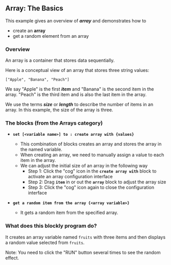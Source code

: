 ## Array: The Basics

This example gives an overview of ***array*** and demonstrates how to 
- create an **array** 
- get a random element from an array

### Overview

An array is a container that stores data sequentially.

Here is a conceptual view of an array that stores three string values:

`["Apple", "Banana", "Peach"]`

We say "Apple" is the first ***item*** and "Banana" is the second item in the array.
"Peach" is the third item and is also the last item in the array.

We use the terms ***size*** or ***length*** to describe the number of items in an array.
In this example, the size of the array is three.


### The blocks (from the Arrays category)
- **`set [<variable name>] to : create array with {values}`**
  - This combination of blocks creates an array and stores the array in the named variable.
  - When creating an array, we need to manually assign a value to each item in the array.
  - We can adjust the initial size of an array in the following way
    - Step 1: Click the "cog" icon in the **`create array with`** block to activate an array configuration interface
    - Step 2: Drag **`item`** in or out the **`array`** block to adjust the array size
    - Step 3: Click the "cog" icon again to close the configuration interface
      
- **`get a random item from the array {<array variable>}`**
  - It gets a random item from the specified array.

### What does this blockly program do?

It creates an array variable named `fruits` with three items and then displays 
a random value selected from `fruits`.

Note: You need to click the "RUN" button several times to see the random effect.


